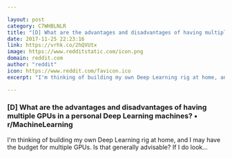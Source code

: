 ```yaml
---

layout: post
category: C7WHBLNLR
title: "[D] What are the advantages and disadvantages of having multiple GPUs in a personal Deep Learning machines? • r/MachineLearning"
date: 2017-11-25 22:23:16
link: https://vrhk.co/2hQVUtx
image: https://www.redditstatic.com/icon.png
domain: reddit.com
author: "reddit"
icon: https://www.reddit.com/favicon.ico
excerpt: "I'm thinking of building my own Deep Learning rig at home, and I may have the budget for multiple GPUs. Is that generally advisable? If I do look..."

---
```


### [D] What are the advantages and disadvantages of having multiple GPUs in a personal Deep Learning machines? • r/MachineLearning

I'm thinking of building my own Deep Learning rig at home, and I may have the budget for multiple GPUs. Is that generally advisable? If I do look...